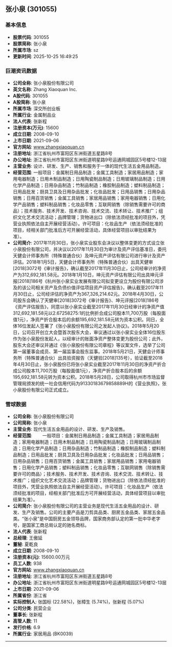 ## 张小泉 (301055)

### 基本信息

- **股票代码**: 301055
- **股票简称**: 张小泉
- **所属市场**: sz
- **更新时间**: 2025-10-25 16:49:25

### 巨潮资讯数据

- **公司全称**: 张小泉股份有限公司
- **英文名称**: Zhang Xiaoquan Inc.
- **A股代码**: 301055
- **A股简称**: 张小泉
- **所属市场**: 深交所创业板
- **所属行业**: 金属制品业
- **法人代表**: 张新程
- **注册资本(万元)**: 15600
- **成立日期**: 2008-09-10
- **上市日期**: 2021-09-06
- **官方网站**: www.zhangxiaoquan.cn
- **注册地址**: 浙江省杭州市富阳区东洲街道五星路8号
- **办公地址**: 浙江省杭州市富阳区东洲街道明星路9号运通网城园区5号楼12-13层
- **主营业务**: 设计、研发、生产、销售和服务于一体的现代生活五金用品制造。
- **经营范围**: 一般项目：金属制日用品制造；金属工具制造；家居用品制造；家用电器制造；日用木制品制造；日用陶瓷制品制造；日用玻璃制品制造；日用化学产品制造；日用杂品制造；竹制品制造；橡胶制品制造；塑料制品制造；日用品批发；厨具卫具及日用杂品批发；化妆品批发；日用品销售；日用杂品销售；日用百货销售；金属工具销售；家居用品销售；家用电器销售；日用化学产品销售；塑料制品销售；化妆品零售；互联网销售（除销售需要许可的商品）；技术服务、技术开发、技术咨询、技术交流、技术转让、技术推广；组织文化艺术交流活动；品牌管理；货物进出口（除依法须经批准的项目外，凭营业执照依法自主开展经营活动）。许可项目：化妆品生产（依法须经批准的项目，经相关部门批准后方可开展经营活动，具体经营项目以审批结果为准）。
- **公司简介**: 2017年11月30日，张小泉实业股东会决议以整体变更的方式设立张小泉股份有限公司，并决议以2017年11月30日为审计及资产评估基准日，委托天健会计师事务所（特殊普通合伙）及坤元资产评估有限公司进行审计及资产评估。2018年1月5日，天健会计师事务所（特殊普通合伙）出具天健审[2018]3072号《审计报告》，确认截至2017年11月30日止，公司经审计的净资产为312,692,181.58元。2018年1月10日，坤元资产评估有限公司出具坤元评报[2018]186号《杭州张小泉实业发展有限公司拟变更设立为股份有限公司涉及的该公司相关资产及负债价值评估项目资产评估报告》，确认截至2017年11月30日止，公司经评估的净资产为367,326,214.62元。2018年4月30日，公司股东会确认了天健审[2018]3072号《审计报告》、坤元评报[2018]186号《资产评估报告》，同意以张小泉实业截至2017年11月30日经审计的净资产值312,692,181.58元以2.67258275:1的比例折合成公司股本11,700万股（每股面值1元），净资产折合股本后的余额195,692,181.58元转为资本公积。同日，全体16位发起人签署了《张小泉股份有限公司之发起人协议》。2018年5月20日，公司召开创立大会暨首次股东大会，审议通过以张小泉实业全体16位股东作为张小泉股份发起人，以经审计的账面净资产整体变更为股份公司；此外，股东大会还审议并通过《张小泉股份有限公司章程》等议案文件，选举了公司第一届董事会成员、第一届监事会股东监事。2018年5月21日，天健会计师事务所（特殊普通合伙）出具验资报告（天健验[2018]135号），验证截至2018年4月30日止，张小泉股份已将张小泉实业截至2017年11月30日的净资产折合成公司股本11,700万股（每股面值1元），净资产折合股本后的余额195,692,181.58元转为资本公积。2018年5月28日，公司取得杭州市市场监督管理局颁发的统一社会信用代码为91330183679858889H的《营业执照》，张小泉股份有限公司正式成立。

### 雪球数据

- **公司全称**: 张小泉股份有限公司
- **公司简称**: 张小泉
- **主营业务**: 现代生活五金用品的设计、研发、生产及销售。
- **经营范围**: 　　一般项目：金属制日用品制造；金属工具制造；家居用品制造；家用电器制造；日用木制品制造；日用陶瓷制品制造；日用玻璃制品制造；日用化学产品制造；日用杂品制造；竹制品制造；橡胶制品制造；塑料制品制造；日用品批发；厨具卫具及日用杂品批发；化妆品批发；日用品销售；日用杂品销售；日用百货销售；金属工具销售；家居用品销售；家用电器销售；日用化学产品销售；塑料制品销售；化妆品零售；互联网销售（除销售需要许可的商品）；技术服务、技术开发、技术咨询、技术交流、技术转让、技术推广；组织文化艺术交流活动；品牌管理；货物进出口（除依法须经批准的项目外，凭营业执照依法自主开展经营活动）。许可项目：化妆品生产（依法须经批准的项目，经相关部门批准后方可开展经营活动，具体经营项目以审批结果为准）。
- **公司简介**: 张小泉股份有限公司的主营业务是现代生活五金用品的设计、研发、生产及销售。公司的主要产品是刀剪具品类、厨房五金品类、家居五金品类。“张小泉”是中国厨房五金领导品牌，国家商务部认定的第一批中华老字号，是国家工商总局认定的驰名商标。
- **法人代表**: 张新程
- **总经理**: 王傲延
- **董秘**: 夏乾良
- **成立日期**: 2008-09-10
- **注册资本(元)**: 15600.00万元
- **员工人数**: 938
- **官方网站**: www.zhangxiaoquan.cn
- **注册地址**: 浙江省杭州市富阳区东洲街道五星路8号
- **办公地址**: 浙江省杭州市富阳区东洲街道明星路9号运通网城园区5号楼12-13层
- **上市日期**: 2021-09-06
- **所属省份**: 浙江省
- **实际控制人**: 张国标 (22.58%)，张樟生 (5.74%)，张新程 (5.07%)
- **公司分类**: 民营企业
- **董事长**: 张新程
- **高管人数**: 11
- **发行价格**: 6.9
- **所属行业**: 家居用品 (BK0039)

---